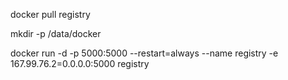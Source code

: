 docker pull registry

mkdir -p /data/docker

docker run -d -p 5000:5000 --restart=always --name registry -e 167.99.76.2=0.0.0.0:5000 registry
